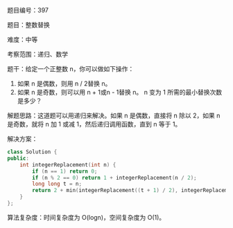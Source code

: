 题目编号：397

题目：整数替换

难度：中等

考察范围：递归、数学

题干：给定一个正整数 n，你可以做如下操作：

1. 如果 n 是偶数，则用 n / 2替换 n。
2. 如果 n 是奇数，则可以用 n + 1或n - 1替换 n。
   n 变为 1 所需的最小替换次数是多少？

解题思路：这道题可以用递归来解决。如果 n 是偶数，直接将 n 除以 2，如果 n 是奇数，就将 n 加 1 或减 1，然后递归调用函数，直到 n 等于 1。

解决方案：

```cpp
class Solution {
public:
    int integerReplacement(int n) {
        if (n == 1) return 0;
        if (n % 2 == 0) return 1 + integerReplacement(n / 2);
        long long t = n;
        return 2 + min(integerReplacement((t + 1) / 2), integerReplacement((t - 1) / 2));
    }
};
```

算法复杂度：时间复杂度为 O(logn)，空间复杂度为 O(1)。